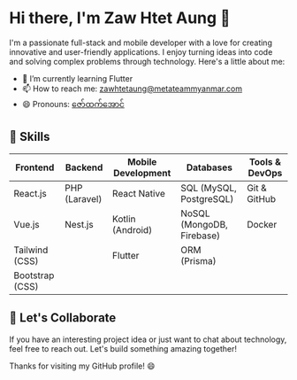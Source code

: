 # Hi there, I'm Zaw Htet Aung 👋

I'm a passionate full-stack and mobile developer with a love for creating innovative and user-friendly applications. I enjoy turning ideas into code and solving complex problems through technology. Here's a little about me:

- 🌱 I’m currently learning Flutter
- 📫 How to reach me: zawhtetaung@metateammyanmar.com
- 😄 Pronouns: [ဇော်ထက်အောင်](https://www.howtopronounce.com/zaw-htet-aung)

## 💼 Skills

| Frontend           | Backend            | Mobile Development | Databases          | Tools & DevOps     |
|--------------------|--------------------|--------------------|--------------------|--------------------|
| React.js           | PHP (Laravel)      | React Native       | SQL (MySQL, PostgreSQL)  | Git & GitHub |
| Vue.js             | Nest.js            | Kotlin (Android)   | NoSQL (MongoDB, Firebase) | Docker       |
| Tailwind (CSS)     |                    | Flutter            | ORM (Prisma)       |                    |
| Bootstrap (CSS)    |                    |                    |                    |                    |

## 🚀 Let's Collaborate

If you have an interesting project idea or just want to chat about technology, feel free to reach out. Let's build something amazing together!

Thanks for visiting my GitHub profile! 😄


